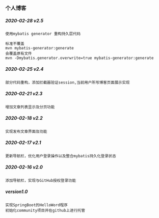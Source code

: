 ### 个人博客
##### 2020-02-28 v2.5
    使用mybatis generator 重构持久层代码
    
```
标准不覆盖
mvn mybatis-generator:generate
会覆盖原有文件
mvn -Dmybatis.generator.overwrite=true mybatis-generator:generate
```

##### 2020-02-25 v2.4
    部分代码重构，添加拦截器验证session,当前用户所写博客页面展示实现

##### 2020-02-21 v2.3
    增加文章列表显示及分页功能

##### 2020-02-18 v2.2
    实现发布文章界面及功能

##### 2020-02-17  v2.1
    更新导航栏，优化用户登录操作以及整合mybatis持久化登录状态
    
##### 2020-02-16 v2.0
    添加导航栏，实现与GitHub授权登录功能

##### version1.0
    实现SpringBoot的HelloWord程序
    初始化community项目并在github上进行托管
